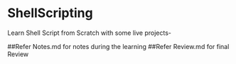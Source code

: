# ShellScripting
Learn Shell Script from Scratch with some live projects-

##Refer Notes.md for notes during the learning
##Refer Review.md for final Review
